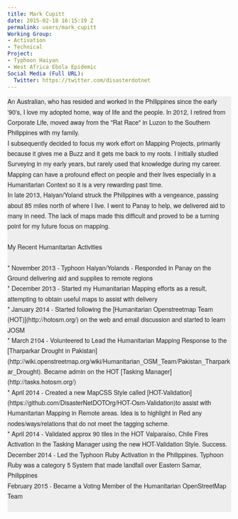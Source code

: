 ```yaml
---
title: Mark Cupitt
date: 2015-02-18 16:15:19 Z
permalink: users/mark_cupitt
Working Group:
- Activation
- Technical
Project:
- Typhoon Haiyan
- West Africa Ebola Epidemic
Social Media (Full URL):
  Twitter: https://twitter.com/disasterdotnet
---
```


<p style="box-sizing: border-box; margin: 0px; padding: 0px; border: 0px; font-size: 14px; color: #222222; font-family: 'Helvetica Neue', Arial, sans-serif; line-height: 23.3324012756348px; background-color: #eeeeee;">An Australian, who has resided and worked in the Philippines since the early '90's, I love my adopted home, way of life and the people. In 2012, I retired from Corporate Life, moved away from the "Rat Race" in Luzon to the Southern Philippines with my family.</p><p style="box-sizing: border-box; margin: 0px; padding: 0px; border: 0px; font-size: 14px; color: #222222; font-family: 'Helvetica Neue', Arial, sans-serif; line-height: 23.3324012756348px; background-color: #eeeeee;">I subsequently decided to focus my work effort on Mapping Projects, primarily because it gives me a Buzz and it gets me back to my roots. I initially studied Surveying in my early years, but rarely used that knowledge during my career.</p><p style="box-sizing: border-box; margin: 0px; padding: 0px; border: 0px; font-size: 14px; color: #222222; font-family: 'Helvetica Neue', Arial, sans-serif; line-height: 23.3324012756348px; background-color: #eeeeee;">Mapping can have a profound effect on people and their lives especially in a Humanitarian Context so it is a very rewarding past time.</p><p style="box-sizing: border-box; margin: 0px; padding: 0px; border: 0px; font-size: 14px; color: #222222; font-family: 'Helvetica Neue', Arial, sans-serif; line-height: 23.3324012756348px; background-color: #eeeeee;">In late 2013, Haiyan/Yoland struck the Philippines with a vengeance, passing about 85 miles north of where I live. I went to Panay to help, we delivered aid to many in need. The lack of maps made this difficult and proved to be a turning point for my future focus on mapping.</p><p style="box-sizing: border-box; margin: 0px; padding: 0px; border: 0px; font-size: 14px; color: #222222; font-family: 'Helvetica Neue', Arial, sans-serif; line-height: 23.3324012756348px; background-color: #eeeeee;">&nbsp;</p><p style="box-sizing: border-box; margin: 0px; padding: 0px; border: 0px; background-color: #eeeeee;"><font color="#222222" face="Helvetica Neue, Arial, sans-serif"><span style="font-size: 14px; line-height: 23.3324012756348px;">My Recent Humanitarian Activities</span></font></p><p style="box-sizing: border-box; margin: 0px; padding: 0px; border: 0px; background-color: #eeeeee;"><font color="#222222" face="Helvetica Neue, Arial, sans-serif"><span style="font-size: 14px; line-height: 23.3324012756348px;">&nbsp;</span></font></p><p style="box-sizing: border-box; margin: 0px; padding: 0px; border: 0px; background-color: #eeeeee;"><font color="#222222" face="Helvetica Neue, Arial, sans-serif"><span style="font-size: 14px; line-height: 23.3324012756348px;">* November 2013 - Typhoon Haiyan/Yolands - Responded in Panay on the Ground delivering aid and supplies to remote regions</span></font></p><p style="box-sizing: border-box; margin: 0px; padding: 0px; border: 0px; background-color: #eeeeee;"><font color="#222222" face="Helvetica Neue, Arial, sans-serif"><span style="font-size: 14px; line-height: 23.3324012756348px;">* December 2013 - Started my Humanitarian Mapping efforts as a result, attempting to obtain useful maps to assist with delivery</span></font></p><p style="box-sizing: border-box; margin: 0px; padding: 0px; border: 0px; background-color: #eeeeee;"><font color="#222222" face="Helvetica Neue, Arial, sans-serif"><span style="font-size: 14px; line-height: 23.3324012756348px;">* January 2014 - Started following the [Humanitarian Openstreetmap Team (HOT)](http://hotosm.org/) on the web and email discussion and started to learn JOSM</span></font></p><p style="box-sizing: border-box; margin: 0px; padding: 0px; border: 0px; background-color: #eeeeee;"><font color="#222222" face="Helvetica Neue, Arial, sans-serif"><span style="font-size: 14px; line-height: 23.3324012756348px;">* March 2104 - Volunteered to Lead the Humanitarian Mapping Response to the [Tharparkar Drought in Pakistan](http://wiki.openstreetmap.org/wiki/Humanitarian_OSM_Team/Pakistan_Tharparkar_Drought). Became admin on the HOT [Tasking Manager](http://tasks.hotosm.org/)</span></font></p><p style="box-sizing: border-box; margin: 0px; padding: 0px; border: 0px; background-color: #eeeeee;"><font color="#222222" face="Helvetica Neue, Arial, sans-serif"><span style="font-size: 14px; line-height: 23.3324012756348px;">* April 2014 - Created a new MapCSS Style called [HOT-Validation](https://github.com/DisasterNetDOTOrg/HOT-Osm-Validation)to assist with Humanitarian Mapping in Remote areas. Idea is to highlight in Red any nodes/ways/relations that do not meet the tagging scheme.</span></font></p><p style="box-sizing: border-box; margin: 0px; padding: 0px; border: 0px; background-color: #eeeeee;"><font color="#222222" face="Helvetica Neue, Arial, sans-serif"><span style="font-size: 14px; line-height: 23.3324012756348px;">* April 2014 - Validated approx 90 tiles in the HOT Valparaíso, Chile Fires Activation in the Tasking Manager using the new HOT-Validation Style. Success.</span></font></p><p style="box-sizing: border-box; margin: 0px; padding: 0px; border: 0px; background-color: #eeeeee;"><font color="#222222" face="Helvetica Neue, Arial, sans-serif"><span style="font-size: 14px; line-height: 23.3324012756348px;">December 2014 - Led the Typhoon Ruby Activation in the Philippines. Typhoon Ruby was a category 5 System that made landfall over Eastern Samar, Philippines</span></font></p><p style="box-sizing: border-box; margin: 0px; padding: 0px; border: 0px; background-color: #eeeeee;"><font color="#222222" face="Helvetica Neue, Arial, sans-serif"><span style="font-size: 14px; line-height: 23.3324012756348px;">February 2015 - Became a Voting Member of the Humanitarian OpenStreetMap Team</span></font></p><p style="box-sizing: border-box; margin: 0px; padding: 0px; border: 0px; font-size: 14px; color: #222222; font-family: 'Helvetica Neue', Arial, sans-serif; line-height: 23.3324012756348px; background-color: #eeeeee;">&nbsp;</p>
